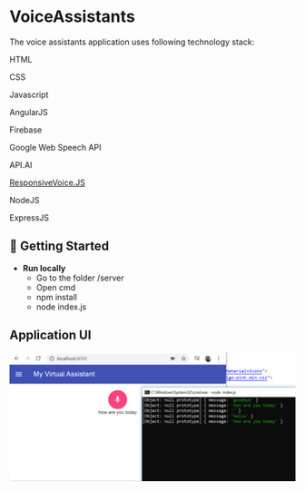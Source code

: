 # VoiceAssistants
The voice assistants application uses following technology stack: 

HTML

CSS

Javascript

AngularJS

Firebase

Google Web Speech API

API.AI

[ResponsiveVoice.JS](https://responsivevoice.org/api/)

NodeJS

ExpressJS

## 🏃 Getting Started 
- **Run locally**
  - Go to the folder /server
  - Open cmd
  - npm install
  - node index.js
  
## Application UI
![alt text](https://github.com/nthanhtrung269/VoiceAssistants/blob/master/readme-images/01.PNG?raw=true)
